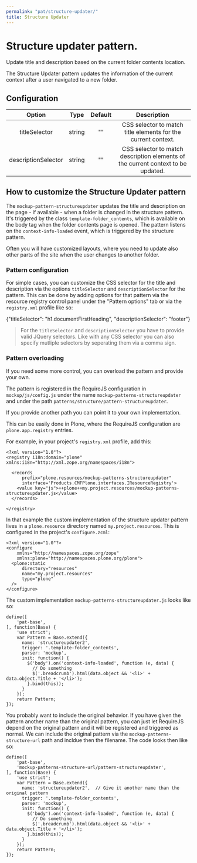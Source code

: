 ```yaml
---
permalink: "pat/structure-updater/"
title: Structure Updater
---
```


# Structure updater pattern.

Update title and description based on the current folder contents location.

The Structure Updater pattern updates the information of the current context after a user navigated to a new folder.

## Configuration

|       Option        |  Type  | Default |                                   Description                                    |
| :-----------------: | :----: | :-----: | :------------------------------------------------------------------------------: |
|    titleSelector    | string |   ""    |          CSS selector to match title elements for the current context.           |
| descriptionSelector | string |   ""    | CSS selector to match description elements of the current context to be updated. |

## How to customize the Structure Updater pattern

The `mockup-pattern-structureupdater` updates the title and description on the page - if available - when a folder is changed in the structure pattern. It's triggered by the class `template-folder_contents`, which is available on the body tag when the folder contents page is opened. The pattern listens on the `context-info-loaded` event, which is triggered by the structure pattern.

Often you will have customized layouts, where you need to update also other parts of the site when the user changes to another folder.

### Pattern configuration

For simple cases, you can customize the CSS selector for the title and description via the options `titleSelector` and `descriptionSelector` for the pattern.
This can be done by adding options for that pattern via the resource registry control panel under the "Pattern options" tab or via the `registry.xml` profile like so:

  <record name="plone.patternoptions">
    <value purge="False">
      <element key="structureupdater">{"titleSelector": "h1.documentFirstHeading", "descriptionSelector": "footer"}</element>
    </value>
  </record>

> For the `titleSelector` and `descriptionSelector` you have to provide valid JQuery selectors.
> Like with any CSS selector you can also specify mutliple selectors by seperating them via a comma sign.

### Pattern overloading

If you need some more control, you can overload the pattern and provide your own.

The pattern is registered in the RequireJS configuration in `mockup/js/config.js` under the name `mockup-patterns-structureupdater` and under the path `patterns/structure/pattern-structureupdater`.

If you provide another path you can point it to your own implementation.

This can be easily done in Plone, where the RequireJS configuration are `plone.app.registry` entries.

For example, in your project's `registry.xml` profile, add this:

    <?xml version="1.0"?>
    <registry i18n:domain="plone" xmlns:i18n="http://xml.zope.org/namespaces/i18n">

      <records
          prefix="plone.resources/mockup-patterns-structureupdater"
          interface='Products.CMFPlone.interfaces.IResourceRegistry'>
        <value key="js">++plone++my.project.resources/mockup-patterns-structureupdater.js</value>
      </records>

    </registry>

In that example the custom implementation of the structure updater pattern lives in a `plone.resource` directory named `my.project.resources`.
This is configured in the project's `configure.zcml`:

    <?xml version="1.0"?>
    <configure
        xmlns="http://namespaces.zope.org/zope"
        xmlns:plone="http://namespaces.plone.org/plone">
      <plone:static
          directory="resources"
          name="my.project.resources"
          type="plone"
      />
    </configure>

The custom implementation `mockup-patterns-structureupdater.js` looks like so:

    define([
        'pat-base',
    ], function(Base) {
        'use strict';
        var Pattern = Base.extend({
          name: 'structureupdater2',
          trigger: '.template-folder_contents',
          parser: 'mockup',
          init: function() {
            $('body').on('context-info-loaded', function (e, data) {
              // Do something
              $('.breadcrumb').html(data.object && '<li>' + data.object.Title + '</li>');
            }.bind(this));
          }
        });
        return Pattern;
    });

You probably want to include the original behavior.
If you have given the pattern another name than the original pattern, you can just let RequireJS depend on the original pattern and it will be registered and triggered as normal.
We can include the original pattern via the `mockup-patterns-structure-url` path and incldue then the filename.
The code looks then like so:

    define([
        'pat-base',
        'mockup-patterns-structure-url/pattern-structureupdater',
    ], function(Base) {
        'use strict';
        var Pattern = Base.extend({
          name: 'structureupdater2',  // Give it another name than the original pattern
          trigger: '.template-folder_contents',
          parser: 'mockup',
          init: function() {
            $('body').on('context-info-loaded', function (e, data) {
              // Do something
              $('.breadcrumb').html(data.object && '<li>' + data.object.Title + '</li>');
            }.bind(this));
          }
        });
        return Pattern;
    });
